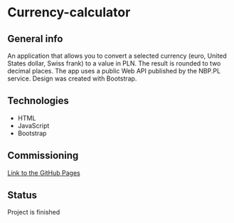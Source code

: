 # Currency-calculator

## General info

An application that allows you to convert a selected currency (euro, United States dollar, Swiss frank) to a value in PLN. The result is rounded to two decimal places.
The app uses a public Web API published by the NBP.PL service.
Design was created with Bootstrap.

## Technologies

- HTML
- JavaScript
- Bootstrap

## Commissioning

[Link to the GitHub Pages](https://ewaklosinska.github.io/currency-calculator/ "currency-calculator")

## Status

Project is finished
